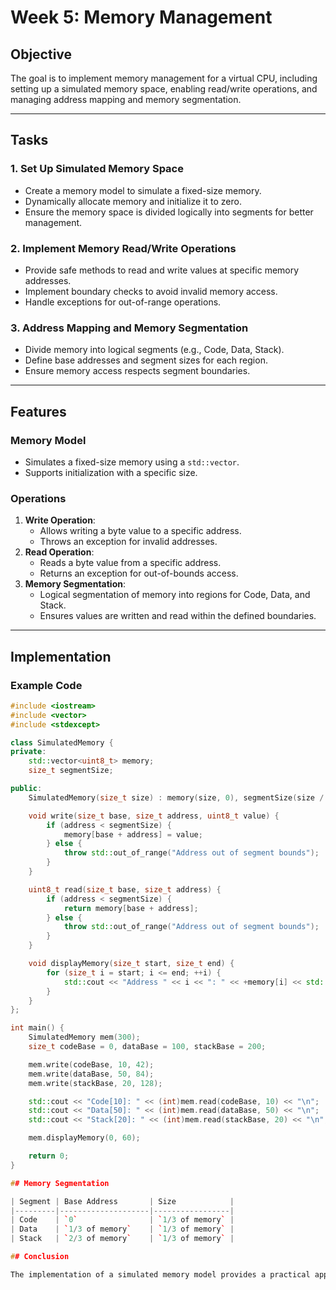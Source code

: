 # Week 5: Memory Management

## Objective
The goal is to implement memory management for a virtual CPU, including setting up a simulated memory space, enabling read/write operations, and managing address mapping and memory segmentation.

---

## Tasks

### 1. Set Up Simulated Memory Space
- Create a memory model to simulate a fixed-size memory.
- Dynamically allocate memory and initialize it to zero.
- Ensure the memory space is divided logically into segments for better management.

### 2. Implement Memory Read/Write Operations
- Provide safe methods to read and write values at specific memory addresses.
- Implement boundary checks to avoid invalid memory access.
- Handle exceptions for out-of-range operations.

### 3. Address Mapping and Memory Segmentation
- Divide memory into logical segments (e.g., Code, Data, Stack).
- Define base addresses and segment sizes for each region.
- Ensure memory access respects segment boundaries.

---

## Features

### Memory Model
- Simulates a fixed-size memory using a `std::vector`.
- Supports initialization with a specific size.

### Operations
1. **Write Operation**:
   - Allows writing a byte value to a specific address.
   - Throws an exception for invalid addresses.
2. **Read Operation**:
   - Reads a byte value from a specific address.
   - Returns an exception for out-of-bounds access.
3. **Memory Segmentation**:
   - Logical segmentation of memory into regions for Code, Data, and Stack.
   - Ensures values are written and read within the defined boundaries.

---

## Implementation

### Example Code

```cpp
#include <iostream>
#include <vector>
#include <stdexcept>

class SimulatedMemory {
private:
    std::vector<uint8_t> memory;
    size_t segmentSize;

public:
    SimulatedMemory(size_t size) : memory(size, 0), segmentSize(size / 3) {}

    void write(size_t base, size_t address, uint8_t value) {
        if (address < segmentSize) {
            memory[base + address] = value;
        } else {
            throw std::out_of_range("Address out of segment bounds");
        }
    }

    uint8_t read(size_t base, size_t address) {
        if (address < segmentSize) {
            return memory[base + address];
        } else {
            throw std::out_of_range("Address out of segment bounds");
        }
    }

    void displayMemory(size_t start, size_t end) {
        for (size_t i = start; i <= end; ++i) {
            std::cout << "Address " << i << ": " << +memory[i] << std::endl;
        }
    }
};

int main() {
    SimulatedMemory mem(300);
    size_t codeBase = 0, dataBase = 100, stackBase = 200;

    mem.write(codeBase, 10, 42);
    mem.write(dataBase, 50, 84);
    mem.write(stackBase, 20, 128);

    std::cout << "Code[10]: " << (int)mem.read(codeBase, 10) << "\n";
    std::cout << "Data[50]: " << (int)mem.read(dataBase, 50) << "\n";
    std::cout << "Stack[20]: " << (int)mem.read(stackBase, 20) << "\n";

    mem.displayMemory(0, 60);

    return 0;
}

## Memory Segmentation

| Segment | Base Address       | Size            |
|---------|--------------------|-----------------|
| Code    | `0`                | `1/3 of memory` |
| Data    | `1/3 of memory`    | `1/3 of memory` |
| Stack   | `2/3 of memory`    | `1/3 of memory` |

## Conclusion

The implementation of a simulated memory model provides a practical approach to understanding memory management in a virtual CPU environment. By dividing memory into logical segments, performing safe read/write operations, and handling boundary checks, this project demonstrates key principles of memory organization. Future enhancements such as dynamic resizing, protection mechanisms, and advanced techniques like caching or paging can further extend its capabilities. This foundation serves as a valuable learning tool for exploring memory management concepts in system design.
